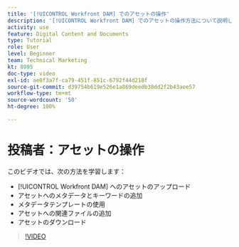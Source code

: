 ```yaml
---
title: '[!UICONTROL Workfront DAM] でのアセットの操作'
description: '[!UICONTROL Workfront DAM] でのアセットの操作方法について説明します。'
activity: use
feature: Digital Content and Documents
type: Tutorial
role: User
level: Beginner
team: Technical Marketing
kt: 8995
doc-type: video
exl-id: ae0f3a7f-ca79-451f-851c-6792f44d218f
source-git-commit: d39754b619e526e1a869deedb38dd2f2b43aee57
workflow-type: tm+mt
source-wordcount: '50'
ht-degree: 100%

---
```


# 投稿者：アセットの操作

このビデオでは、次の方法を学習します：

* [!UICONTROL Workfront DAM] へのアセットのアップロード
* アセットへのメタデータとキーワードの追加
* メタデータテンプレートの使用
* アセットへの関連ファイルの追加
* アセットのダウンロード

>[!VIDEO](https://video.tv.adobe.com/v/335255/?quality=12)
